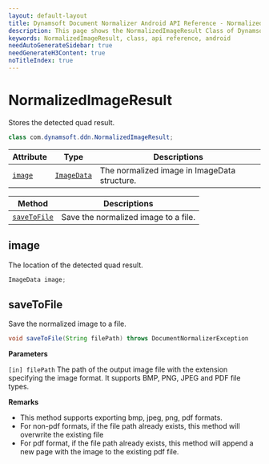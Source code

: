 ```yaml
---
layout: default-layout
title: Dynamsoft Document Normalizer Android API Reference - NormalizedImageResult Class
description: This page shows the NormalizedImageResult Class of Dynamsoft Document Normalizer for Android SDK.
keywords: NormalizedImageResult, class, api reference, android
needAutoGenerateSidebar: true
needGenerateH3Content: true
noTitleIndex: true
---
```


# NormalizedImageResult

Stores the detected quad result.

```java
class com.dynamsoft.ddn.NormalizedImageResult;
```

| Attribute | Type | Descriptions |
| --------- | ---- | ------------ |
| [`image`](#image) | [`ImageData`](image-data.md) | The normalized image in ImageData structure. |

| Method | Descriptions |
| -------|------------ |
| [`saveToFile`](#savetofile) | Save the normalized image to a file. |

## image

The location of the detected quad result.

```java
ImageData image;
```

## saveToFile

Save the normalized image to a file.

```java
void saveToFile(String filePath) throws DocumentNormalizerException
```

**Parameters**

`[in] filePath` The path of the output image file with the extension specifying the image format. It supports BMP, PNG, JPEG and PDF file types.

**Remarks**

- This method supports exporting bmp, jpeg, png, pdf formats.
- For non-pdf formats, if the file path already exists, this method will overwrite the existing file
- For pdf format, if the file path already exists, this method will append a new page with the image to the existing pdf file.
